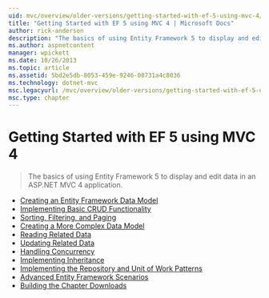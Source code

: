```yaml
---
uid: mvc/overview/older-versions/getting-started-with-ef-5-using-mvc-4/index
title: "Getting Started with EF 5 using MVC 4 | Microsoft Docs"
author: rick-anderson
description: "The basics of using Entity Framework 5 to display and edit data in an ASP.NET MVC 4 application."
ms.author: aspnetcontent
manager: wpickett
ms.date: 10/26/2013
ms.topic: article
ms.assetid: 5bd2e5db-8053-459e-9246-08731a4c8036
ms.technology: dotnet-mvc
msc.legacyurl: /mvc/overview/older-versions/getting-started-with-ef-5-using-mvc-4
msc.type: chapter
---
```

Getting Started with EF 5 using MVC 4
====================
> The basics of using Entity Framework 5 to display and edit data in an ASP.NET MVC 4 application.


- [Creating an Entity Framework Data Model](creating-an-entity-framework-data-model-for-an-asp-net-mvc-application.md)
- [Implementing Basic CRUD Functionality](implementing-basic-crud-functionality-with-the-entity-framework-in-asp-net-mvc-application.md)
- [Sorting, Filtering, and Paging](sorting-filtering-and-paging-with-the-entity-framework-in-an-asp-net-mvc-application.md)
- [Creating a More Complex Data Model](creating-a-more-complex-data-model-for-an-asp-net-mvc-application.md)
- [Reading Related Data](reading-related-data-with-the-entity-framework-in-an-asp-net-mvc-application.md)
- [Updating Related Data](updating-related-data-with-the-entity-framework-in-an-asp-net-mvc-application.md)
- [Handling Concurrency](handling-concurrency-with-the-entity-framework-in-an-asp-net-mvc-application.md)
- [Implementing Inheritance](implementing-inheritance-with-the-entity-framework-in-an-asp-net-mvc-application.md)
- [Implementing the Repository and Unit of Work Patterns](implementing-the-repository-and-unit-of-work-patterns-in-an-asp-net-mvc-application.md)
- [Advanced Entity Framework Scenarios](advanced-entity-framework-scenarios-for-an-mvc-web-application.md)
- [Building the Chapter Downloads](building-the-ef5-mvc4-chapter-downloads.md)
